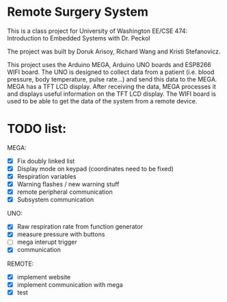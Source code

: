 # Remote Surgery System

This is a class project for University of Washington EE/CSE 474: Introduction to Embedded Systems with Dr. Peckol

The project was built by Doruk Arisoy, Richard Wang and Kristi Stefanovicz.

This project uses the Arduino MEGA, Arduino UNO boards and ESP8266 WIFI board. The UNO is designed to collect data from a patient (i.e. blood pressure, body temperature, pulse rate...) and send this data to the MEGA. MEGA has a TFT LCD display. After receiving the data, MEGA processes it and displays useful information on the TFT LCD display. The WIFI board is used to be able to get the data of the system from a remote device.

# TODO list:
MEGA:
- [x] Fix doubly linked list
- [x] Display mode on keypad (coordinates need to be fixed)
- [x] Respiration variables
- [x] Warning flashes / new warning stuff
- [x] remote peripheral communication
- [x] Subsystem communication

UNO:
- [x] Raw respiration rate from function generator
- [x] measure pressure with buttons
- [ ] mega interupt trigger
- [x] communication

REMOTE:
- [x] implement website
- [x] implement communication with mega
- [x] test
